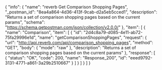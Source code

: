 {
  "info": {
    "name": "reverb Get Comparison Shopping Pages",
    "_postman_id": "8ea4a864-4d36-413f-9cab-d2a5eb5cced1",
    "description": "Returns a set of comparison shopping pages based on the current params",
    "schema": "https://schema.getpostman.com/json/collection/v2.0.0/"
  },
  "item": [
    {
      "name": "Comparison",
      "item": [
        {
          "id": "2d4c8a79-d085-4e11-ab72-75fa29996e1d",
          "name": "getComparisonShoppingPages",
          "request": {
            "url": "http://api.reverb.com/api/comparison_shopping_pages",
            "method": "GET",
            "body": {
              "mode": "raw"
            },
            "description": "Returns a set of comparison shopping pages based on the current params"
          },
          "response": [
            {
              "status": "OK",
              "code": 200,
              "name": "Response_200",
              "id": "eeed9792-3131-4771-a861-3a29b2510667"
            }
          ]
        }
      ]
    }
  ]
}
